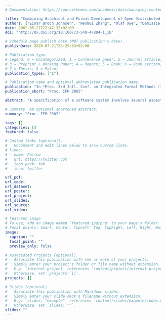 ```yaml
---
# Documentation: https://sourcethemes.com/academic/docs/managing-content/

title: "Combining Graphical and Formal Development of Open Distributed Systems"
authors: ["Einar Broch Johnsen", "Wenhui Zhang", "Olaf Owe", "Demissie B. Aredo"]
date: 2002-05-21T22:47:32+02:00
doi: "http://dx.doi.org/10.1007/3-540-47884-1_18"

# Schedule page publish date (NOT publication's date).
publishDate: 2020-07-21T23:25:53+02:00

# Publication type.
# Legend: 0 = Uncategorized; 1 = Conference paper; 2 = Journal article;
# 3 = Preprint / Working Paper; 4 = Report; 5 = Book; 6 = Book section;
# 7 = Thesis; 8 = Patent
publication_types: ["1"]

# Publication name and optional abbreviated publication name.
publication: "In *Proc. 3rd Intl. Conf. on Integrated Formal Methods (IFM 2002)*, [LNCS 2335](http://springerlink.metapress.com/link.asp?id=wkrxm87ugcqn), © Springer 2002. "
publication_short: "Proc. IFM 2002"

abstract: "A specification of a software system involves several aspects. Two essential aspects are convenience in specification and possibility for formal analysis. These aspects are, to some extent, exclusive. This paper describes an approach to the specification of systems that emphasizes both aspects, by combining UML with a language for description of the observable behavior of object viewpoints, OUN. Whereas both languages are centered around object-oriented concepts, they are complementary in the sense that one is graphical and semi-formal while the other is textual and formal. The approach is demonstrated by a case study focusing on the specification of an open communication infrastructure."

# Summary. An optional shortened abstract.
summary: "Proc. IFM 2002"

tags: []
categories: []
featured: false

# Custom links (optional).
#   Uncomment and edit lines below to show custom links.
# links:
# - name: Follow
#   url: https://twitter.com
#   icon_pack: fab
#   icon: twitter

url_pdf:
url_code:
url_dataset:
url_poster:
url_project:
url_slides:
url_source:
url_video:

# Featured image
# To use, add an image named `featured.jpg/png` to your page's folder. 
# Focal points: Smart, Center, TopLeft, Top, TopRight, Left, Right, BottomLeft, Bottom, BottomRight.
image:
  caption: ""
  focal_point: ""
  preview_only: false

# Associated Projects (optional).
#   Associate this publication with one or more of your projects.
#   Simply enter your project's folder or file name without extension.
#   E.g. `internal-project` references `content/project/internal-project/index.md`.
#   Otherwise, set `projects: []`.
projects: []

# Slides (optional).
#   Associate this publication with Markdown slides.
#   Simply enter your slide deck's filename without extension.
#   E.g. `slides: "example"` references `content/slides/example/index.md`.
#   Otherwise, set `slides: ""`.
slides: ""
---
```

